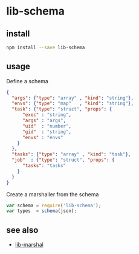 # lib-schema

## install

```bash
npm install --save lib-schema
```

## usage

Define a schema

```json
{
  "args": {"type": "array" , "kind": "string"},
  "envs": {"type": "map"   , "kind": "string"},
  "task": {"type": "struct", "props": {
      "exec" : "string",
      "args" : "args",
      "uid"  : "number",
      "gid"  : "string",
      "envs" : "envs"
    }
  },
  "tasks": {"type": "array" , "kind": "task"},
  "job"  : {"type": "struct", "props": {
      "tasks": "tasks"
    }
  }
}
```

Create a marshaller from the schema

```javascript
var schema = require('lib-schema');
var types  = schema(json);
```

## see also

- [lib-marshal](https://www.npmjs.org/package/lib-marshal)
